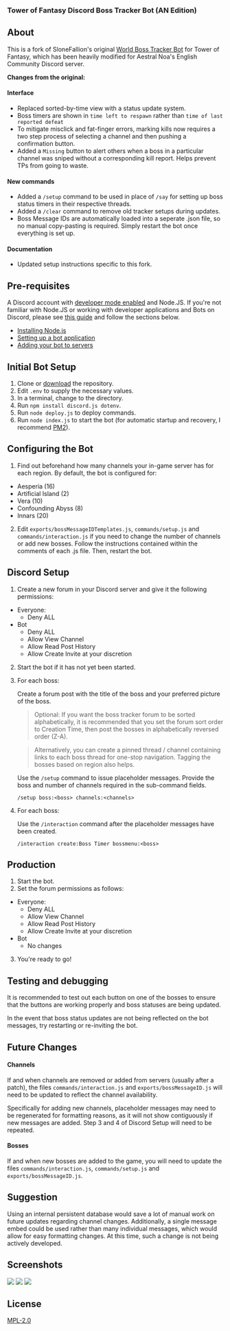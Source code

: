 ### Tower of Fantasy Discord Boss Tracker Bot (AN Edition)
## About

This is a fork of SloneFallion's original [World Boss Tracker Bot](https://github.com/SloneFallion/tof-boss-tracker) for Tower of Fantasy, which has been heavily modified for Aestral Noa's English Community Discord server.

**Changes from the original:**

#### Interface
* Replaced sorted-by-time view with a status update system.
* Boss timers are shown in `time left to respawn` rather than `time of last reported defeat`
* To mitigate misclick and fat-finger errors, marking kills now requires a two step process of selecting a channel and then pushing a confirmation button.
* Added a `Missing` button to alert others when a boss in a particular channel was sniped without a corresponding kill report. Helps prevent TPs from going to waste.
#### New commands
* Added a `/setup` command to be used in place of `/say` for setting up boss status timers in their respective threads.
* Added a `/clear` command to remove old tracker setups during updates.
* Boss Message IDs are automatically loaded into a seperate .json file, so no manual copy-pasting is required. Simply restart the bot once everything is set up.
#### Documentation
* Updated setup instructions specific to this fork.

## Pre-requisites
A Discord account with [developer mode enabled](https://support.discord.com/hc/en-us/articles/206346498-Where-can-I-find-my-User-Server-Message-ID-) and Node.JS.
If you're not familiar with Node.JS or working with developer applications and Bots on Discord, please see [this guide](https://discordjs.guide/preparations) and follow the sections below.  
* [Installing Node.js](https://discordjs.guide/preparations/#installing-node-js)  
* [Setting up a bot application](https://discordjs.guide/preparations/setting-up-a-bot-application.html)  
* [Adding your bot to servers](https://discordjs.guide/preparations/adding-your-bot-to-servers.html)

## Initial Bot Setup
1. Clone or [download](https://github.com/Jokoril/tof-boss-tracker-AN/archive/refs/heads/main.zip) the repository.
2. Edit `.env` to supply the necessary values.
3. In a terminal, change to the directory.
4. Run `npm install discord.js dotenv`.
5. Run `node deploy.js` to deploy commands.
6. Run `node index.js` to start the bot (for automatic startup and recovery, I recommend [PM2](https://pm2.keymetrics.io)).

## Configuring the Bot
1. Find out beforehand how many channels your in-game server has for each region. By default, the bot is configured for:
  * Aesperia (16)
  * Artificial Island (2)
  * Vera (10)
  * Confounding Abyss (8)
  * Innars (20)
  
2. Edit `exports/bossMessageIDTemplates.js`, `commands/setup.js` and `commands/interaction.js` if you need to change the number of channels or add new bosses. Follow the instructions contained within the comments of each .js file. Then, restart the bot.

## Discord Setup
1. Create a new forum in your Discord server and give it the following permissions:  
* Everyone:
  * Deny ALL
* Bot
  * Deny ALL
  * Allow View Channel
  * Allow Read Post History
  * Allow Create Invite at your discretion

2. Start the bot if it has not yet been started.

3. For each boss:

   Create a forum post with the title of the boss and your preferred picture of the boss.  
  
    >Optional: If you want the boss tracker forum to be sorted alphabetically, it is recommended that you set the forum sort order to Creation Time, then post the bosses  in alphabetically reversed order (Z-A). 
    
    > Alternatively, you can create a pinned thread / channel containing links to each boss thread for one-stop navigation. Tagging the bosses based on region also helps.

    Use the `/setup` command to issue placeholder messages. Provide the boss and number of channels required in the sub-command fields. 

    `/setup boss:<boss> channels:<channels>`  

4. For each boss:

    Use the `/interaction` command after the placeholder messages have been created.
    
    `/interaction create:Boss Timer bossmenu:<boss>`


## Production
1. Start the bot.
2. Set the forum permissions as follows:
* Everyone:
  * Deny ALL
  * Allow View Channel
  * Allow Read Post History
  * Allow Create Invite at your discretion
* Bot
  * No changes

3. You're ready to go!

## Testing and debugging
It is recommended to test out each button on one of the bosses to ensure that the buttons are working properly and boss statuses are being updated. 

In the event that boss status updates are not being reflected on the bot messages, try restarting or re-inviting the bot.

## Future Changes
#### Channels
If and when channels are removed or added from servers (usually after a patch), the files `commands/interaction.js` and `exports/bossMessageID.js` will need to be updated to reflect the channel availability.  

Specifically for adding new channels, placeholder messages may need to be regenerated for formatting reasons, as it will not show contiguously if new messages are added. Step 3 and 4 of Discord Setup will need to be repeated.  

#### Bosses
If and when new bosses are added to the game, you will need to update the files `commands/interaction.js`, `commands/setup.js` and `exports/bossMessageID.js`.

## Suggestion
Using an internal persistent database would save a lot of manual work on future updates regarding channel changes. Additionally, a single message embed could be used rather than many individual messages, which would allow for easy formatting changes. At this time, such a change is not being actively developed.

## Screenshots
[![](https://i.imgur.com/kirOWGB.png)](https://i.imgur.com/kirOWGB.png)
[![](https://i.imgur.com/8EQi9Lz.png)](https://i.imgur.com/8EQi9Lz.png)
[![](https://i.imgur.com/SIt1skc.png)](https://i.imgur.com/SIt1skc.png)

## License
[MPL-2.0](https://choosealicense.com/licenses/mpl-2.0/)
